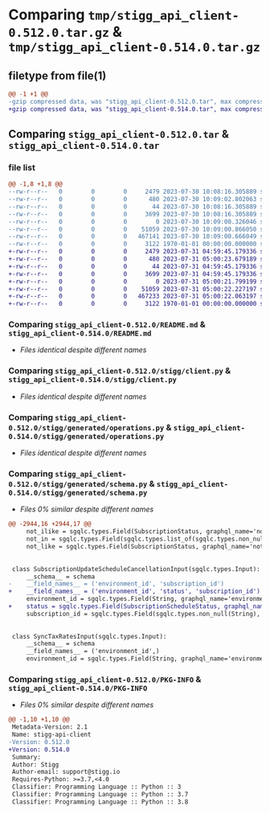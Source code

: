 # Comparing `tmp/stigg_api_client-0.512.0.tar.gz` & `tmp/stigg_api_client-0.514.0.tar.gz`

## filetype from file(1)

```diff
@@ -1 +1 @@
-gzip compressed data, was "stigg_api_client-0.512.0.tar", max compression
+gzip compressed data, was "stigg_api_client-0.514.0.tar", max compression
```

## Comparing `stigg_api_client-0.512.0.tar` & `stigg_api_client-0.514.0.tar`

### file list

```diff
@@ -1,8 +1,8 @@
--rw-r--r--   0        0        0     2479 2023-07-30 10:08:16.305889 stigg_api_client-0.512.0/README.md
--rw-r--r--   0        0        0      480 2023-07-30 10:09:02.802063 stigg_api_client-0.512.0/pyproject.toml
--rw-r--r--   0        0        0       44 2023-07-30 10:08:16.305889 stigg_api_client-0.512.0/stigg/__init__.py
--rw-r--r--   0        0        0     3699 2023-07-30 10:08:16.305889 stigg_api_client-0.512.0/stigg/client.py
--rw-r--r--   0        0        0        0 2023-07-30 10:09:00.326046 stigg_api_client-0.512.0/stigg/generated/__init__.py
--rw-r--r--   0        0        0    51059 2023-07-30 10:09:00.866050 stigg_api_client-0.512.0/stigg/generated/operations.py
--rw-r--r--   0        0        0   467141 2023-07-30 10:09:00.666049 stigg_api_client-0.512.0/stigg/generated/schema.py
--rw-r--r--   0        0        0     3122 1970-01-01 00:00:00.000000 stigg_api_client-0.512.0/PKG-INFO
+-rw-r--r--   0        0        0     2479 2023-07-31 04:59:45.179336 stigg_api_client-0.514.0/README.md
+-rw-r--r--   0        0        0      480 2023-07-31 05:00:23.679189 stigg_api_client-0.514.0/pyproject.toml
+-rw-r--r--   0        0        0       44 2023-07-31 04:59:45.179336 stigg_api_client-0.514.0/stigg/__init__.py
+-rw-r--r--   0        0        0     3699 2023-07-31 04:59:45.179336 stigg_api_client-0.514.0/stigg/client.py
+-rw-r--r--   0        0        0        0 2023-07-31 05:00:21.799199 stigg_api_client-0.514.0/stigg/generated/__init__.py
+-rw-r--r--   0        0        0    51059 2023-07-31 05:00:22.227197 stigg_api_client-0.514.0/stigg/generated/operations.py
+-rw-r--r--   0        0        0   467233 2023-07-31 05:00:22.063197 stigg_api_client-0.514.0/stigg/generated/schema.py
+-rw-r--r--   0        0        0     3122 1970-01-01 00:00:00.000000 stigg_api_client-0.514.0/PKG-INFO
```

### Comparing `stigg_api_client-0.512.0/README.md` & `stigg_api_client-0.514.0/README.md`

 * *Files identical despite different names*

### Comparing `stigg_api_client-0.512.0/stigg/client.py` & `stigg_api_client-0.514.0/stigg/client.py`

 * *Files identical despite different names*

### Comparing `stigg_api_client-0.512.0/stigg/generated/operations.py` & `stigg_api_client-0.514.0/stigg/generated/operations.py`

 * *Files identical despite different names*

### Comparing `stigg_api_client-0.512.0/stigg/generated/schema.py` & `stigg_api_client-0.514.0/stigg/generated/schema.py`

 * *Files 0% similar despite different names*

```diff
@@ -2944,16 +2944,17 @@
     not_ilike = sgqlc.types.Field(SubscriptionStatus, graphql_name='notILike')
     not_in = sgqlc.types.Field(sgqlc.types.list_of(sgqlc.types.non_null(SubscriptionStatus)), graphql_name='notIn')
     not_like = sgqlc.types.Field(SubscriptionStatus, graphql_name='notLike')
 
 
 class SubscriptionUpdateScheduleCancellationInput(sgqlc.types.Input):
     __schema__ = schema
-    __field_names__ = ('environment_id', 'subscription_id')
+    __field_names__ = ('environment_id', 'status', 'subscription_id')
     environment_id = sgqlc.types.Field(String, graphql_name='environmentId')
+    status = sgqlc.types.Field(SubscriptionScheduleStatus, graphql_name='status')
     subscription_id = sgqlc.types.Field(sgqlc.types.non_null(String), graphql_name='subscriptionId')
 
 
 class SyncTaxRatesInput(sgqlc.types.Input):
     __schema__ = schema
     __field_names__ = ('environment_id',)
     environment_id = sgqlc.types.Field(String, graphql_name='environmentId')
```

### Comparing `stigg_api_client-0.512.0/PKG-INFO` & `stigg_api_client-0.514.0/PKG-INFO`

 * *Files 0% similar despite different names*

```diff
@@ -1,10 +1,10 @@
 Metadata-Version: 2.1
 Name: stigg-api-client
-Version: 0.512.0
+Version: 0.514.0
 Summary: 
 Author: Stigg
 Author-email: support@stigg.io
 Requires-Python: >=3.7,<4.0
 Classifier: Programming Language :: Python :: 3
 Classifier: Programming Language :: Python :: 3.7
 Classifier: Programming Language :: Python :: 3.8
```

